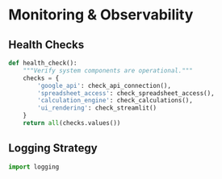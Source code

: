 # Monitoring & Observability

## Health Checks

```python
def health_check():
    """Verify system components are operational."""
    checks = {
        'google_api': check_api_connection(),
        'spreadsheet_access': check_spreadsheet_access(),
        'calculation_engine': check_calculations(),
        'ui_rendering': check_streamlit()
    }
    return all(checks.values())
```

## Logging Strategy

```python
import logging
